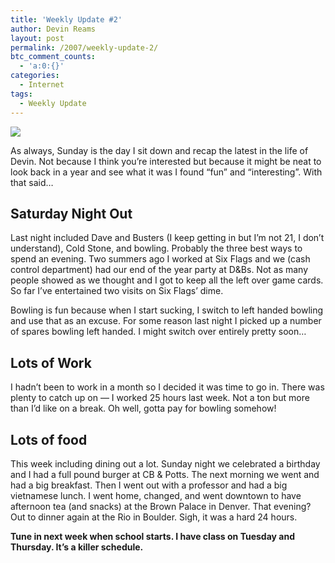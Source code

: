 ```yaml
---
title: 'Weekly Update #2'
author: Devin Reams
layout: post
permalink: /2007/weekly-update-2/
btc_comment_counts:
  - 'a:0:{}'
categories:
  - Internet
tags:
  - Weekly Update
---
```

<img src="http://devinreams.com/wp-content/uploads/2007/01/bowling.jpg" align="center" />

As always, Sunday is the day I sit down and recap the latest in the life of Devin. Not because I think you&#8217;re interested but because it might be neat to look back in a year and see what it was I found &#8220;fun&#8221; and &#8220;interesting&#8221;. With that said&#8230;

<!--more-->

## Saturday Night Out

Last night included Dave and Busters (I keep getting in but I&#8217;m not 21, I don&#8217;t understand), Cold Stone, and bowling. Probably the three best ways to spend an evening. Two summers ago I worked at Six Flags and we (cash control department) had our end of the year party at D&#038;Bs. Not as many people showed as we thought and I got to keep all the left over game cards. So far I&#8217;ve entertained two visits on Six Flags&#8217; dime.

Bowling is fun because when I start sucking, I switch to left handed bowling and use that as an excuse. For some reason last night I picked up a number of spares bowling left handed. I might switch over entirely pretty soon&#8230;

## Lots of Work

I hadn&#8217;t been to work in a month so I decided it was time to go in. There was plenty to catch up on &#8212; I worked 25 hours last week. Not a ton but more than I&#8217;d like on a break. Oh well, gotta pay for bowling somehow!

## Lots of food

This week including dining out a lot. Sunday night we celebrated a birthday and I had a full pound burger at CB &#038; Potts. The next morning we went and had a big breakfast. Then I went out with a professor and had a big vietnamese lunch. I went home, changed, and went downtown to have afternoon tea (and snacks) at the Brown Palace in Denver. That evening? Out to dinner again at the Rio in Boulder. Sigh, it was a hard 24 hours.

**Tune in next week when school starts. I have class on Tuesday and Thursday. It&#8217;s a killer schedule.**